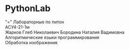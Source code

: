 # PythonLab
"=" Лабораторные по питон <br/> 
АСУ4-21-1м <br/>
Жарков Глеб Николаевич
Бородина Наталия Вадимовна <br/>
Алгоритмические языки программирования <br/>
Обработка изображения
